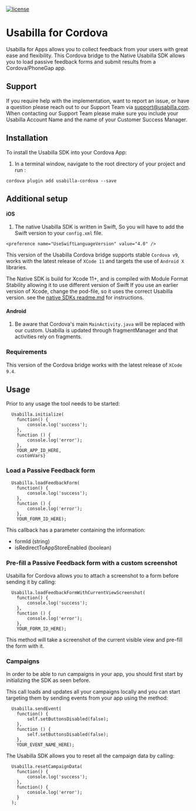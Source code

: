 [![license](https://img.shields.io/badge/license-MIT-brightgreen.svg)](https://github.com/usabilla/usabilla-u4a-react-native/blob/develop/LICENSE)

# Usabilla for Cordova

Usabilla for Apps allows you to collect feedback from your users with great ease and flexibility.
This Cordova bridge to the Native Usabilla SDK allows you to load passive feedback forms and submit results from a Cordova/PhoneGap app.

## Support

If you require help with the implementation, want to report an issue, or have a question please reach out to our Support Team via support@usabilla.com. When contacting our Support Team please make sure you include your Usabilla Account Name and the name of your Customer Success Manager.

## Installation

To install the Usabilla SDK into your Cordova App:
1. In a terminal window, navigate to the root directory of your project and run :

```
cordova plugin add usabilla-cordova --save
```

## Additional setup
#### iOS

1. The native Usabilla SDK is written in Swift, So you will have to add the Swift version to your `config.xml` file.
```
<preference name="UseSwiftLanguageVersion" value="4.0" />
```
This version of the Usabilla Cordova bridge supports stable `Cordova v9`, works with the latest release of `XCode 11` and targets the use of `Android X` libraries.

The Native SDK is build for Xcode 11+, and is compiled with Module Format Stability allowing it to use different version of Swift 
If you use an earlier version of Xcode, change the pod-file, so it uses the correct Usabilla version.
see the [native SDKs readme.md](https://github.com/usabilla/usabilla-u4a-ios-swift-sdk) for instructions. 


#### Android

1. Be aware that Cordova's main `MainActivity.java` will be replaced with our custom. Usabilla is updated through fragmentManager and that activities rely on fragments.

### Requirements

This version of the Cordova bridge works with the latest release of `XCode 9.4`.

## Usage

Prior to any usage the tool needs to be started:

```
  Usabilla.initialize(
    function() {
        console.log('success');
    },
    function () {
        console.log('error');
    },
    YOUR_APP_ID_HERE,
    customVars}
```

### Load a Passive Feedback form

```
  Usabilla.loadFeedbackForm(
    function() {
        console.log('success');
    }, 
    function () {
        console.log('error');
    },
    YOUR_FORM_ID_HERE);
```

This callback has a parameter containing the information:
  - formId (string)
  - isRedirectToAppStoreEnabled (boolean)

### Pre-fill a Passive Feedback form with a custom screenshot

Usabilla for Cordova allows you to attach a screenshot to a form before sending it by calling:

```
  Usabilla.loadFeedbackFormWithCurrentViewScreenshot(
    function() {
        console.log('success');
    }, 
    function () {
        console.log('error');
    },
    YOUR_FORM_ID_HERE);
```

This method will take a screenshot of the current visible view and pre-fill the form with it.

### Campaigns

In order to be able to run campaigns in your app, you should first start by initializing the SDK as seen before.

This call loads and updates all your campaigns locally and you can start targeting them by sending events from your app using the method:

```
  Usabilla.sendEvent(
    function() {
        self.setButtonsDisabled(false);
    }, 
    function () {
        self.setButtonsDisabled(false);
    },
    YOUR_EVENT_NAME_HERE);
```

The Usabilla SDK allows you to reset all the campaign data by calling:

```
  Usabilla.resetCampaignData(
    function() {
        console.log('success');
    },
    function() {
        console.log('error');
    }
  );
```
